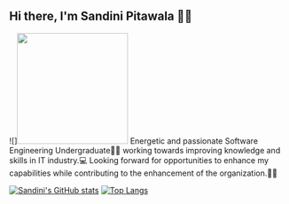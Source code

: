 ## Hi there, I'm Sandini Pitawala 👩‍💻
                  
![]<img src="https://user-images.githubusercontent.com/67331586/136979825-2377fb29-d1df-4ded-9973-8a59db627709.png" width="200" height="200"/>  Energetic and passionate Software Engineering Undergraduate👩‍🎓 working towards improving knowledge and skills in IT industry.💻 
Looking forward for opportunities to enhance my capabilities while contributing to the enhancement of the organization.🙇‍♀️


[![Sandini's GitHub stats](https://github-readme-stats.vercel.app/api?username=Sandinipitawala)](https://github.com/Sandinipitawala/github-readme-stats)
[![Top Langs](https://github-readme-stats.vercel.app/api/top-langs/?username=Sandinipitawala&layout=compact)](https://github.com/Sandinipitawala/github-readme-stats)



